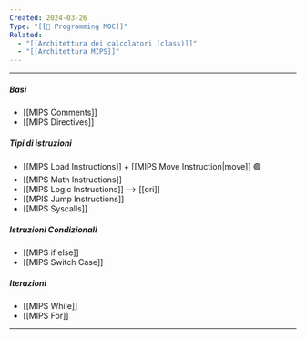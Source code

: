 ```yaml
---
Created: 2024-03-26
Type: "[[🏫 Programming MOC]]"
Related:
  - "[[Architettura dei calcolatori (class)]]"
  - "[[Architettura MIPS]]"
---
```

---
##### Basi
- [[MIPS Comments]]
- [[MIPS Directives]] 

##### Tipi di istruzioni
- [[MIPS Load Instructions]] + [[MIPS Move Instruction|move]] 🟢
- [[MIPS Math Instructions]] 
- [[MIPS Logic Instructions]] --> [[ori]]
- [[MPIS Jump Instructions]]
- [[MIPS Syscalls]]

##### Istruzioni Condizionali
- [[MIPS if else]]
- [[MIPS Switch Case]]

##### Iterazioni
- [[MIPS While]]
- [[MIPS For]]
 
---

